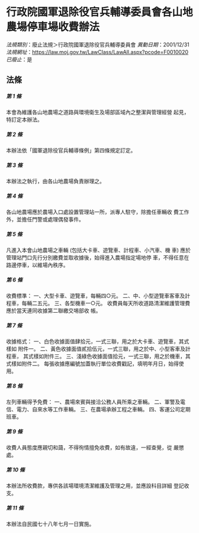 # 行政院國軍退除役官兵輔導委員會各山地農場停車場收費辦法

*法規類別*：廢止法規＞行政院國軍退除役官兵輔導委員會
*異動日期*：2001/12/31  
*法規網址*：https://law.moj.gov.tw/LawClass/LawAll.aspx?pcode=F0010020
*已廢止*：是


## 法條
##### 第 1 條
本會為維護各山地農場之道路與環境衛生及場部區域內之整潔與管理經營
起見，特訂定本辦法。

##### 第 2 條
本辦法依「國軍退除役官兵輔導條例」第四條規定訂定。

##### 第 3 條
本辦法之執行，由各山地農場負責辦理之。

##### 第 4 條
各山地農場應於農場入口處設置管理站一所，派專人駐守，除擔任車輛收
費工作外，並擔任門警或處理偶發事件。

##### 第 5 條
凡進入本會山地農場之車輛 (包括大卡車、遊覽車、計程車、小汽車、機
車) 應於管理站門口先行分別繳費並取收據後，始得進入農場指定場地停
車，不得任意在路邊停車，以維場內秩序。

##### 第 6 條
收費標準：
一、大型卡車、遊覽車，每輛四○元。
二、中、小型遊覽車客車及計程車，每輛二五元。
三、各型機車一○元。
收費員每天所收道路清潔維護管理費應於當天連同收據第二聯繳交埸部收
帳。


##### 第 7 條
收據格式：
一、白色收據面值肆拾元，一式三聯，用之於大卡車、遊覽車，其式樣如
    附件一。
二、黃色收據面值貳拾伍元，一式三聯，用之於中、小型客車及計程車，
    其式樣如附件三。
三、淺綠色收據面值拾元，一式三聯，用之於機車，其式樣如附件二。
每張收據應編號加蓋執行單位收費戳記，填明年月日，始得使用。


##### 第 8 條
左列車輛得予免費：
一、農場來賓與接洽公務人員所乘之車輛。
二、軍警及電信、電力、自來水等工作車輛。
三、在農場承辦工程之車輛。
四、客運公司定期班車。


##### 第 9 條
收費人員態度應親切和藹，不得徇情擅免收費，如有故違，一經查覺，從
嚴懲處。

##### 第 10 條
本辦法所收費款，專供各該場環境清潔維護及管理之用，並應設科目詳細
登記收支。

##### 第 11 條
本辦法自民國七十八年七月一日實施。


